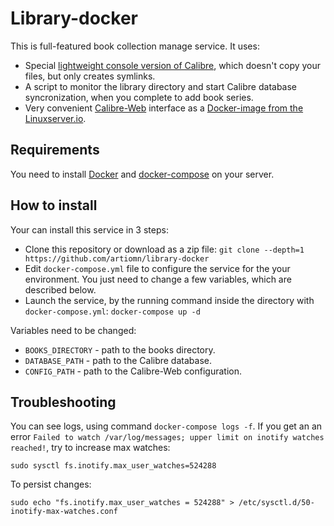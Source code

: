 # Library-docker

This is full-featured book collection manage service.
It uses:

- Special [lightweight console version of Calibre](https://github.com/artiomn/calibre), which doesn't copy your files, but only creates symlinks.
- A script to monitor the library directory and start Calibre database syncronization, when you complete to add book series.
- Very convenient [Calibre-Web](https://github.com/janeczku/calibre-web) interface as a [Docker-image from the Linuxserver.io](https://github.com/linuxserver/docker-calibre-web).


## Requirements

You need to install [Docker](https://www.docker.com/) and [docker-compose](https://docs.docker.com/compose/) on your server.


## How to install

Your can install this service in 3 steps:

- Clone this repository or download as a zip file:
  `git clone --depth=1 https://github.com/artiomn/library-docker`
- Edit `docker-compose.yml` file to configure the service for the your environment.
  You just need to change a few variables, which are described below.
- Launch the service, by the running command inside the directory with `docker-compose.yml`:
  `docker-compose up -d`

Variables need to be changed:

- `BOOKS_DIRECTORY` - path to the books directory.
- `DATABASE_PATH` - path to the Calibre database.
- `CONFIG_PATH` - path to the Calibre-Web configuration.


## Troubleshooting

You can see logs, using command `docker-compose logs -f`.
If you get an an error `Failed to watch /var/log/messages; upper limit on inotify watches reached!`, try to increase max watches:

```shell
sudo sysctl fs.inotify.max_user_watches=524288
```

To persist changes:

```shell
sudo echo "fs.inotify.max_user_watches = 524288" > /etc/sysctl.d/50-inotify-max-watches.conf
```


